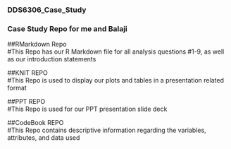### DDS6306_Case_Study
### Case Study Repo for me and Balaji 

##RMarkdown Repo  
#This Repo has our R Markdown file for all analysis questions #1-9, as well as our introduction statements

##KNIT REPO  
#This Repo is used to display our plots and tables in a presentation related format

##PPT REPO  
#This Repo is used for our PPT presentation slide deck 

##CodeBook REPO  
#This Repo contains descriptive information regarding the variables, attributes, and data used
